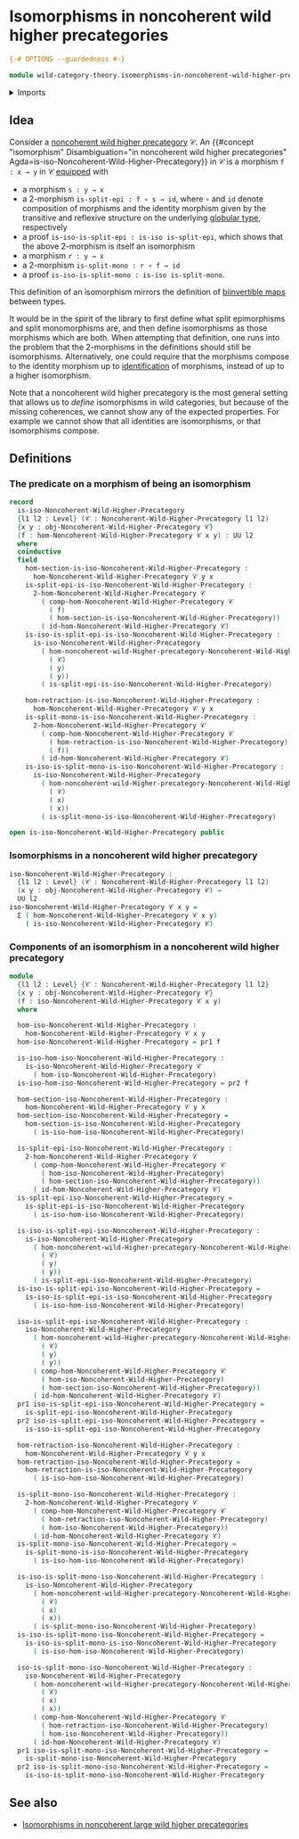 # Isomorphisms in noncoherent wild higher precategories

```agda
{-# OPTIONS --guardedness #-}

module wild-category-theory.isomorphisms-in-noncoherent-wild-higher-precategories where
```

<details><summary>Imports</summary>

```agda
open import foundation.dependent-pair-types
open import foundation.universe-levels

open import wild-category-theory.noncoherent-wild-higher-precategories
```

</details>

## Idea

Consider a
[noncoherent wild higher precategory](wild-category-theory.noncoherent-wild-higher-precategories.md)
𝒞. An
{{#concept "isomorphism" Disambiguation="in noncoherent wild higher precategories" Agda=is-iso-Noncoherent-Wild-Higher-Precategory}}
in 𝒞 is a morphism `f : x → y` in 𝒞 [equipped](foundation.structure.md) with

- a morphism `s : y → x`
- a $2$-morphism `is-split-epi : f ∘ s → id`, where `∘` and `id` denote
  composition of morphisms and the identity morphism given by the transitive and
  reflexive structure on the underlying
  [globular type](structured-types.globular-types.md), respectively
- a proof `is-iso-is-split-epi : is-iso is-split-epi`, which shows that the
  above $2$-morphism is itself an isomorphism
- a morphism `r : y → x`
- a $2$-morphism `is-split-mono : r ∘ f → id`
- a proof `is-iso-is-split-mono : is-iso is-split-mono`.

This definition of an isomorphism mirrors the definition of
[biinvertible maps](foundation-core.equivalences.md) between types.

It would be in the spirit of the library to first define what split epimorphisms
and split monomorphisms are, and then define isomorphisms as those morphisms
which are both. When attempting that definition, one runs into the problem that
the $2$-morphisms in the definitions should still be isomorphisms.
Alternatively, one could require that the morphisms compose to the identity
morphism up to [identification](foundation-core.identity-types.md) of morphisms,
instead of up to a higher isomorphism.

Note that a noncoherent wild higher precategory is the most general setting that
allows us to _define_ isomorphisms in wild categories, but because of the
missing coherences, we cannot show any of the expected properties. For example
we cannot show that all identities are isomorphisms, or that isomorphisms
compose.

## Definitions

### The predicate on a morphism of being an isomorphism

```agda
record
  is-iso-Noncoherent-Wild-Higher-Precategory
  {l1 l2 : Level} (𝒞 : Noncoherent-Wild-Higher-Precategory l1 l2)
  {x y : obj-Noncoherent-Wild-Higher-Precategory 𝒞}
  (f : hom-Noncoherent-Wild-Higher-Precategory 𝒞 x y) : UU l2
  where
  coinductive
  field
    hom-section-is-iso-Noncoherent-Wild-Higher-Precategory :
      hom-Noncoherent-Wild-Higher-Precategory 𝒞 y x
    is-split-epi-is-iso-Noncoherent-Wild-Higher-Precategory :
      2-hom-Noncoherent-Wild-Higher-Precategory 𝒞
        ( comp-hom-Noncoherent-Wild-Higher-Precategory 𝒞
          ( f)
          ( hom-section-is-iso-Noncoherent-Wild-Higher-Precategory))
        ( id-hom-Noncoherent-Wild-Higher-Precategory 𝒞)
    is-iso-is-split-epi-is-iso-Noncoherent-Wild-Higher-Precategory :
      is-iso-Noncoherent-Wild-Higher-Precategory
        ( hom-noncoherent-wild-Higher-precategory-Noncoherent-Wild-Higher-Precategory
          ( 𝒞)
          ( y)
          ( y))
        ( is-split-epi-is-iso-Noncoherent-Wild-Higher-Precategory)

    hom-retraction-is-iso-Noncoherent-Wild-Higher-Precategory :
      hom-Noncoherent-Wild-Higher-Precategory 𝒞 y x
    is-split-mono-is-iso-Noncoherent-Wild-Higher-Precategory :
      2-hom-Noncoherent-Wild-Higher-Precategory 𝒞
        ( comp-hom-Noncoherent-Wild-Higher-Precategory 𝒞
          ( hom-retraction-is-iso-Noncoherent-Wild-Higher-Precategory)
          ( f))
        ( id-hom-Noncoherent-Wild-Higher-Precategory 𝒞)
    is-iso-is-split-mono-is-iso-Noncoherent-Wild-Higher-Precategory :
      is-iso-Noncoherent-Wild-Higher-Precategory
        ( hom-noncoherent-wild-Higher-precategory-Noncoherent-Wild-Higher-Precategory
          ( 𝒞)
          ( x)
          ( x))
        ( is-split-mono-is-iso-Noncoherent-Wild-Higher-Precategory)

open is-iso-Noncoherent-Wild-Higher-Precategory public
```

### Isomorphisms in a noncoherent wild higher precategory

```agda
iso-Noncoherent-Wild-Higher-Precategory :
  {l1 l2 : Level} (𝒞 : Noncoherent-Wild-Higher-Precategory l1 l2)
  (x y : obj-Noncoherent-Wild-Higher-Precategory 𝒞) →
  UU l2
iso-Noncoherent-Wild-Higher-Precategory 𝒞 x y =
  Σ ( hom-Noncoherent-Wild-Higher-Precategory 𝒞 x y)
    ( is-iso-Noncoherent-Wild-Higher-Precategory 𝒞)
```

### Components of an isomorphism in a noncoherent wild higher precategory

```agda
module _
  {l1 l2 : Level} {𝒞 : Noncoherent-Wild-Higher-Precategory l1 l2}
  {x y : obj-Noncoherent-Wild-Higher-Precategory 𝒞}
  (f : iso-Noncoherent-Wild-Higher-Precategory 𝒞 x y)
  where

  hom-iso-Noncoherent-Wild-Higher-Precategory :
    hom-Noncoherent-Wild-Higher-Precategory 𝒞 x y
  hom-iso-Noncoherent-Wild-Higher-Precategory = pr1 f

  is-iso-hom-iso-Noncoherent-Wild-Higher-Precategory :
    is-iso-Noncoherent-Wild-Higher-Precategory 𝒞
      ( hom-iso-Noncoherent-Wild-Higher-Precategory)
  is-iso-hom-iso-Noncoherent-Wild-Higher-Precategory = pr2 f

  hom-section-iso-Noncoherent-Wild-Higher-Precategory :
    hom-Noncoherent-Wild-Higher-Precategory 𝒞 y x
  hom-section-iso-Noncoherent-Wild-Higher-Precategory =
    hom-section-is-iso-Noncoherent-Wild-Higher-Precategory
      ( is-iso-hom-iso-Noncoherent-Wild-Higher-Precategory)

  is-split-epi-iso-Noncoherent-Wild-Higher-Precategory :
    2-hom-Noncoherent-Wild-Higher-Precategory 𝒞
      ( comp-hom-Noncoherent-Wild-Higher-Precategory 𝒞
        ( hom-iso-Noncoherent-Wild-Higher-Precategory)
        ( hom-section-iso-Noncoherent-Wild-Higher-Precategory))
      ( id-hom-Noncoherent-Wild-Higher-Precategory 𝒞)
  is-split-epi-iso-Noncoherent-Wild-Higher-Precategory =
    is-split-epi-is-iso-Noncoherent-Wild-Higher-Precategory
      ( is-iso-hom-iso-Noncoherent-Wild-Higher-Precategory)

  is-iso-is-split-epi-iso-Noncoherent-Wild-Higher-Precategory :
    is-iso-Noncoherent-Wild-Higher-Precategory
      ( hom-noncoherent-wild-Higher-precategory-Noncoherent-Wild-Higher-Precategory
        ( 𝒞)
        ( y)
        ( y))
      ( is-split-epi-iso-Noncoherent-Wild-Higher-Precategory)
  is-iso-is-split-epi-iso-Noncoherent-Wild-Higher-Precategory =
    is-iso-is-split-epi-is-iso-Noncoherent-Wild-Higher-Precategory
      ( is-iso-hom-iso-Noncoherent-Wild-Higher-Precategory)

  iso-is-split-epi-iso-Noncoherent-Wild-Higher-Precategory :
    iso-Noncoherent-Wild-Higher-Precategory
      ( hom-noncoherent-wild-Higher-precategory-Noncoherent-Wild-Higher-Precategory
        ( 𝒞)
        ( y)
        ( y))
      ( comp-hom-Noncoherent-Wild-Higher-Precategory 𝒞
        ( hom-iso-Noncoherent-Wild-Higher-Precategory)
        ( hom-section-iso-Noncoherent-Wild-Higher-Precategory))
      ( id-hom-Noncoherent-Wild-Higher-Precategory 𝒞)
  pr1 iso-is-split-epi-iso-Noncoherent-Wild-Higher-Precategory =
    is-split-epi-iso-Noncoherent-Wild-Higher-Precategory
  pr2 iso-is-split-epi-iso-Noncoherent-Wild-Higher-Precategory =
    is-iso-is-split-epi-iso-Noncoherent-Wild-Higher-Precategory

  hom-retraction-iso-Noncoherent-Wild-Higher-Precategory :
    hom-Noncoherent-Wild-Higher-Precategory 𝒞 y x
  hom-retraction-iso-Noncoherent-Wild-Higher-Precategory =
    hom-retraction-is-iso-Noncoherent-Wild-Higher-Precategory
      ( is-iso-hom-iso-Noncoherent-Wild-Higher-Precategory)

  is-split-mono-iso-Noncoherent-Wild-Higher-Precategory :
    2-hom-Noncoherent-Wild-Higher-Precategory 𝒞
      ( comp-hom-Noncoherent-Wild-Higher-Precategory 𝒞
        ( hom-retraction-iso-Noncoherent-Wild-Higher-Precategory)
        ( hom-iso-Noncoherent-Wild-Higher-Precategory))
      ( id-hom-Noncoherent-Wild-Higher-Precategory 𝒞)
  is-split-mono-iso-Noncoherent-Wild-Higher-Precategory =
    is-split-mono-is-iso-Noncoherent-Wild-Higher-Precategory
      ( is-iso-hom-iso-Noncoherent-Wild-Higher-Precategory)

  is-iso-is-split-mono-iso-Noncoherent-Wild-Higher-Precategory :
    is-iso-Noncoherent-Wild-Higher-Precategory
      ( hom-noncoherent-wild-Higher-precategory-Noncoherent-Wild-Higher-Precategory
        ( 𝒞)
        ( x)
        ( x))
      ( is-split-mono-iso-Noncoherent-Wild-Higher-Precategory)
  is-iso-is-split-mono-iso-Noncoherent-Wild-Higher-Precategory =
    is-iso-is-split-mono-is-iso-Noncoherent-Wild-Higher-Precategory
      ( is-iso-hom-iso-Noncoherent-Wild-Higher-Precategory)

  iso-is-split-mono-iso-Noncoherent-Wild-Higher-Precategory :
    iso-Noncoherent-Wild-Higher-Precategory
      ( hom-noncoherent-wild-Higher-precategory-Noncoherent-Wild-Higher-Precategory
        ( 𝒞)
        ( x)
        ( x))
      ( comp-hom-Noncoherent-Wild-Higher-Precategory 𝒞
        ( hom-retraction-iso-Noncoherent-Wild-Higher-Precategory)
        ( hom-iso-Noncoherent-Wild-Higher-Precategory))
      ( id-hom-Noncoherent-Wild-Higher-Precategory 𝒞)
  pr1 iso-is-split-mono-iso-Noncoherent-Wild-Higher-Precategory =
    is-split-mono-iso-Noncoherent-Wild-Higher-Precategory
  pr2 iso-is-split-mono-iso-Noncoherent-Wild-Higher-Precategory =
    is-iso-is-split-mono-iso-Noncoherent-Wild-Higher-Precategory
```

## See also

- [Isomorphisms in noncoherent large wild higher precategories](wild-category-theory.isomorphisms-in-noncoherent-large-wild-higher-precategories.md)
